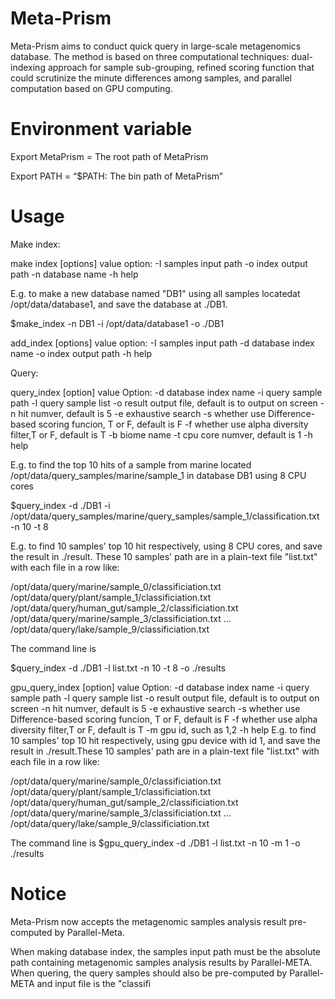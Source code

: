 ﻿Meta-Prism
===========
Meta-Prism aims to conduct quick query in large-scale metagenomics database. The method is based on three computational techniques: dual-indexing approach for sample sub-grouping, refined scoring function that could scrutinize the minute differences among samples, and parallel computation based on GPU computing. 


Environment variable
===========
Export MetaPrism = The root path of MetaPrism 

Export PATH = “$PATH: The bin path of MetaPrism”

Usage
===========
Make index:

make index [options] value
	option:
	-I samples input path
	-o index output path
	-n database name
	-h help

E.g. to make a new database named "DB1" using all samples locatedat /opt/data/database1, and save the database at ./DB1.

$make_index -n DB1 -i /opt/data/database1 -o ./DB1


add_index [options] value
	option:
	-I samples input path
	-d database index name
	-o index output path
	-h help


Query:

query_index [option] value
	Option:
	-d database index name
	-i query sample path
	-l query sample list
	-o result output file, default is to output on screen
	-n hit numver, default is 5
	-e exhaustive search
	-s whether use Difference-based scoring funcion, T or F, default is F
	-f whether use alpha diversity filter,T or F, default is T
	-b biome name
	-t cpu core numver, default is 1
	-h help

E.g. to find the top 10 hits of a sample from marine located /opt/data/query_samples/marine/sample_1 in database DB1 using 8 CPU cores

$query_index -d ./DB1 -i /opt/data/query_samples/marine/query_samples/sample_1/classification.txt -n 10 -t 8

E.g. to find 10 samples' top 10 hit respectively, using 8 CPU cores, and save the result in ./result. These 10 samples' path are in a plain-text file "list.txt" with each file in a row like:

/opt/data/query/marine/sample_0/classificiation.txt
/opt/data/query/plant/sample_1/classificiation.txt
/opt/data/query/human_gut/sample_2/classificiation.txt
/opt/data/query/marine/sample_3/classificiation.txt
...
/opt/data/query/lake/sample_9/classificiation.txt


The command line is 

$query_index -d ./DB1 -l list.txt -n 10 -t 8 -o ./results




gpu_query_index [option] value
	Option:
	-d database index name
	-i query sample path
	-l query sample list
	-o result output file, default is to output on screen
	-n hit numver, default is 5
	-e exhaustive search
	-s whether use Difference-based scoring funcion, T or F, default is F
	-f whether use alpha diversity filter,T or F, default is T
	-m gpu id, such as 1,2
	-h help
E.g. to find 10 samples' top 10 hit respectively, using gpu device with id 1, and save the result in ./result.These 10 samples' path are in a plain-text file "list.txt" with each file in a row like:

/opt/data/query/marine/sample_0/classificiation.txt
/opt/data/query/plant/sample_1/classificiation.txt
/opt/data/query/human_gut/sample_2/classificiation.txt
/opt/data/query/marine/sample_3/classificiation.txt
...
/opt/data/query/lake/sample_9/classificiation.txt

The command line is 
$gpu_query_index -d ./DB1 -l list.txt -n 10 -m 1 -o ./results

Notice
===========
Meta-Prism now accepts the metagenomic samples analysis result pre-computed by Parallel-Meta.

When making database index, the samples input path must be the absolute path containing metagenomic samples analysis results by Parallel-META.
When quering, the query samples should also be pre-computed by Parallel-META and input file is the "classifi
